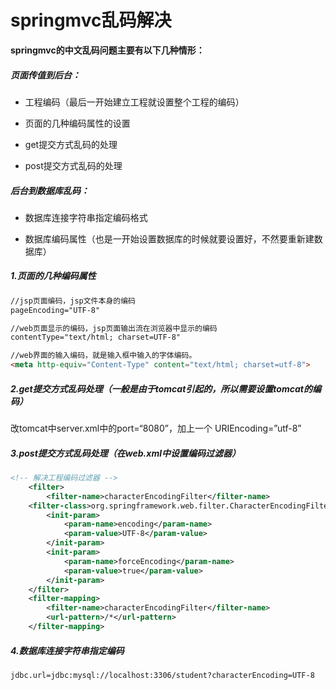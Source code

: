 # springmvc乱码解决

**springmvc的中文乱码问题主要有以下几种情形：**

##### **页面传值到后台：**

- 工程编码（最后一开始建立工程就设置整个工程的编码）

- 页面的几种编码属性的设置

- get提交方式乱码的处理

- post提交方式乱码的处理


##### 后台到数据库乱码：

- 数据库连接字符串指定编码格式

- 数据库编码属性（也是一开始设置数据库的时候就要设置好，不然要重新建数据库）

##### **1.页面的几种编码属性** 

```html
//jsp页面编码，jsp文件本身的编码
pageEncoding="UTF-8"

//web页面显示的编码，jsp页面输出流在浏览器中显示的编码
contentType="text/html; charset=UTF-8" 

//web界面的输入编码，就是输入框中输入的字体编码。
<meta http-equiv="Content-Type" content="text/html; charset=utf-8"> 
```

##### 2.get提交方式乱码处理（一般是由于tomcat引起的，所以需要设置tomcat的编码）

改tomcat中server.xml中的port=“8080”，加上一个 URIEncoding=”utf-8”

##### **3.post提交方式乱码处理（在web.xml中设置编码过滤器）** 

```xml
<!-- 解决工程编码过滤器 -->
    <filter>
        <filter-name>characterEncodingFilter</filter-name>
    <filter-class>org.springframework.web.filter.CharacterEncodingFilter</filter-class>
        <init-param>
            <param-name>encoding</param-name>
            <param-value>UTF-8</param-value>
        </init-param>
        <init-param>
            <param-name>forceEncoding</param-name>
            <param-value>true</param-value>
        </init-param>
    </filter>
    <filter-mapping>
        <filter-name>characterEncodingFilter</filter-name>
        <url-pattern>/*</url-pattern>
    </filter-mapping>
```

##### **4.数据库连接字符串指定编码** 

```properties
jdbc.url=jdbc:mysql://localhost:3306/student?characterEncoding=UTF-8
```
